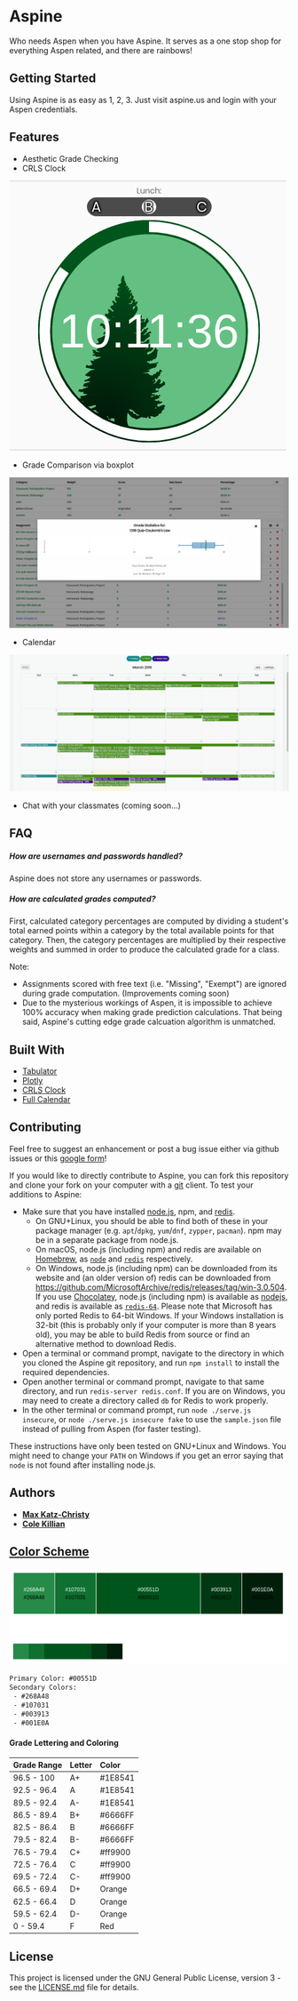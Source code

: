 # Aspine

Who needs Aspen when you have Aspine. It serves as a one stop shop for everything Aspen related, and there are rainbows!

## Getting Started

Using Aspine is as easy as 1, 2, 3. Just visit aspine.us and login with your Aspen credentials.

## Features

* Aesthetic Grade Checking
* CRLS Clock

![CRLS Clock Image](images/crls_clock.png)

* Grade Comparison via boxplot

![Example Boxplot Image](images/boxplot.png)

* Calendar

![Example Calendar Image](images/calendar.png)

* Chat with your classmates (coming soon...)

## FAQ

##### How are usernames and passwords handled?

Aspine does not store any usernames or passwords.

##### How are calculated grades computed?

First, calculated category percentages are computed by dividing a student's total earned points within a category by the total available points for that category. Then, the category percentages are multiplied by their respective weights and summed in order to produce the calculated grade for a class.

Note:
* Assignments scored with free text (i.e. "Missing", "Exempt") are ignored during grade computation. (Improvements coming soon)
* Due to the mysterious workings of Aspen, it is impossible to achieve 100% accuracy when making grade prediction calculations. That being said, Aspine's cutting edge grade calcuation algorithm is unmatched.


## Built With
* [Tabulator](https://github.com/olifolkerd/tabulator)
* [Plotly](https://plot.ly/javascript/)
* [CRLS Clock](https://github.com/CRLSCSClub/CRLSTime)
* [Full Calendar](https://fullcalendar.io/)

## Contributing

Feel free to suggest an enhancement or post a bug issue either via github issues or this [google form](https://goo.gl/forms/PYQDtzkp0vHJbFLz2)!

If you would like to directly contribute to Aspine, you can fork this repository and clone your fork on your computer with a [git](https://git-scm.com/) client. To test your additions to Aspine:

* Make sure that you have installed [node.js](https://nodejs.org/), npm, and [redis](https://redis.io/).
  * On GNU+Linux, you should be able to find both of these in your package manager (e.g. `apt`/`dpkg`, `yum`/`dnf`, `zypper`, `pacman`). npm may be in a separate package from node.js.
  * On macOS, node.js (including npm) and redis are available on [Homebrew](https://brew.sh/), as [`node`](https://formulae.brew.sh/formula/node) and [`redis`](https://formulae.brew.sh/formula/redis) respectively.
  * On Windows, node.js (including npm) can be downloaded from its website and (an older version of) redis can be downloaded from <https://github.com/MicrosoftArchive/redis/releases/tag/win-3.0.504>. If you use [Chocolatey](https://chocolatey.org/), node.js (including npm) is available as [nodejs](https://www.chocolatey.org/packages/nodejs), and redis is available as [`redis-64`](https://www.chocolatey.org/packages/redis-64/). Please note that Microsoft has only ported Redis to 64-bit Windows. If your Windows installation is 32-bit (this is probably only if your computer is more than 8 years old), you may be able to build Redis from source or find an alternative method to download Redis.
* Open a terminal or command prompt, navigate to the directory in which you cloned the Aspine git repository, and run `npm install` to install the required dependencies.
* Open another terminal or command prompt, navigate to that same directory, and run `redis-server redis.conf`. If you are on Windows, you may need to create a directory called `db` for Redis to work properly.
* In the other terminal or command prompt, run `node ./serve.js insecure`, or `node ./serve.js insecure fake` to use the `sample.json` file instead of pulling from Aspen (for faster testing).

These instructions have only been tested on GNU+Linux and Windows. You might need to change your `PATH` on Windows if you get an error saying that `node` is not found after installing node.js.

## Authors

* [**Max Katz-Christy**](https://github.com/maxtkc)
* [**Cole Killian**](https://github.com/ruborcalor)


## [Color Scheme](http://paletton.com/#uid=12W0u0kw0e-n8nFrjj8Hz9QS55d)

![Color Palette](images/color_palette.png)

```
Primary Color: #00551D
Secondary Colors:
 - #268A48
 - #107031
 - #003913
 - #001E0A
```

#### Grade Lettering and Coloring

| Grade Range   | Letter        | Color |
| :-----------  |:--------------|:------|
| 96.5 - 100    | A+            |#1E8541|
| 92.5 - 96.4   | A             |#1E8541|
| 89.5 - 92.4   | A-            |#1E8541|
| 86.5 - 89.4   | B+            |#6666FF|
| 82.5 - 86.4   | B             |#6666FF|
| 79.5 - 82.4   | B-            |#6666FF|
| 76.5 - 79.4   | C+            |#ff9900|
| 72.5 - 76.4   | C             |#ff9900|
| 69.5 - 72.4   | C-            |#ff9900|
| 66.5 - 69.4   | D+            |Orange |
| 62.5 - 66.4   | D             |Orange |
| 59.5 - 62.4   | D-            |Orange |
| 0    - 59.4   | F             |Red    |

## License

This project is licensed under the GNU General Public License, version 3 - see the [LICENSE.md](LICENSE.md) file for details.
